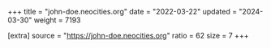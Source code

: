 +++
title = "john-doe.neocities.org"
date = "2022-03-22"
updated = "2024-03-30"
weight = 7193

[extra]
source = "https://john-doe.neocities.org"
ratio = 62
size = 7
+++
